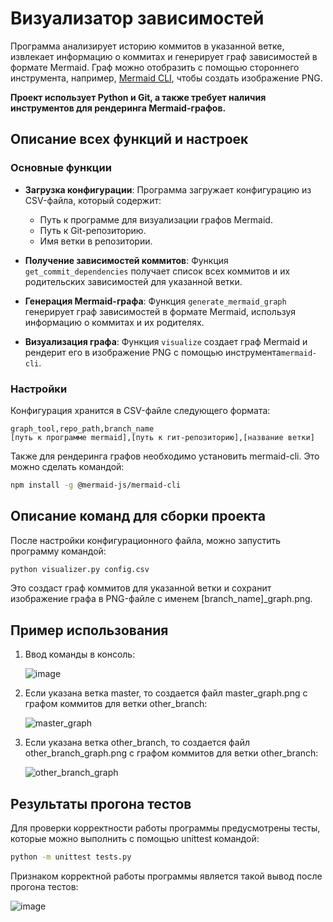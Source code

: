 # Визуализатор зависимостей

Программа анализирует историю коммитов в указанной ветке, извлекает информацию о коммитах и генерирует граф зависимостей в формате Mermaid. Граф можно отобразить с помощью стороннего инструмента, например, [Mermaid CLI](https://github.com/mermaid-js/mermaid-cli), чтобы создать изображение PNG.

**Проект использует Python и Git, а также требует наличия инструментов для рендеринга Mermaid-графов.**

## Описание всех функций и настроек

### Основные функции

- **Загрузка конфигурации**: Программа загружает конфигурацию из CSV-файла, который содержит:
  - Путь к программе для визуализации графов Mermaid.
  - Путь к Git-репозиторию.
  - Имя ветки в репозитории.
  
- **Получение зависимостей коммитов**: Функция `get_commit_dependencies` получает список всех коммитов и их родительских зависимостей для указанной ветки.

- **Генерация Mermaid-графа**: Функция `generate_mermaid_graph` генерирует граф зависимостей в формате Mermaid, используя информацию о коммитах и их родителях.

- **Визуализация графа**: Функция `visualize` создает граф Mermaid и рендерит его в изображение PNG с помощью инструмента`mermaid-cli`.

### Настройки

Конфигурация хранится в CSV-файле следующего формата:

```csv
graph_tool,repo_path,branch_name
[путь к программе mermaid],[путь к гит-репозиторию],[название ветки]
```

Также для рендеринга графов необходимо установить mermaid-cli. Это можно сделать командой:
```bash
npm install -g @mermaid-js/mermaid-cli
```

## Описание команд для сборки проекта

После настройки конфигурационного файла, можно запустить программу командой:
```bash
python visualizer.py config.csv
```

Это создаст граф коммитов для указанной ветки и сохранит изображение графа в PNG-файле с именем [branch_name]_graph.png.

## Пример использования

1. Ввод команды в консоль:
   
   ![image](https://github.com/user-attachments/assets/49ae2edd-518d-471c-9279-b6b2198cb397)

2. Если указана ветка master, то создается файл master_graph.png с графом коммитов для ветки other_branch:

    ![master_graph](https://github.com/user-attachments/assets/c9781c9e-074b-4557-a2c1-9f2f9c35c097)

3. Если указана ветка other_branch, то создается файл other_branch_graph.png с графом коммитов для ветки other_branch:

   ![other_branch_graph](https://github.com/user-attachments/assets/5833f587-759a-4096-93ce-793f817c3554)

## Результаты прогона тестов

Для проверки корректности работы программы предусмотрены тесты, которые можно выполнить с помощью unittest командой:
```bash
python -m unittest tests.py
```

Признаком корректной работы программы является такой вывод после прогона тестов:

   ![image](https://github.com/user-attachments/assets/6dddced2-c9ba-474a-837d-d4b08316936a)
